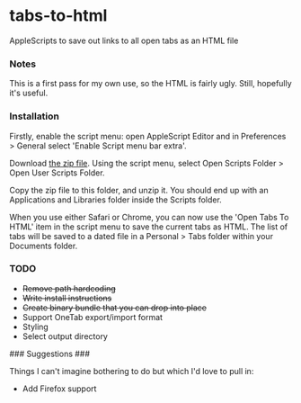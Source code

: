 # tabs-to-html #

AppleScripts to save out links to all open tabs as an HTML file

### Notes ###

This is a first pass for my own use, so the HTML is fairly ugly. Still, hopefully it's useful.

### Installation ###

Firstly, enable the script menu: open AppleScript Editor and in Preferences > General select 'Enable Script menu bar extra'.

Download [the zip file](https://github.com/blech/tabs-to-html/blob/binary/tabs-to-html.zip?raw=true "tabs-to-html.zip, 12kb"). Using the script menu, select Open Scripts Folder > Open User Scripts Folder.

Copy the zip file to this folder, and unzip it. You should end up with an Applications and Libraries folder inside the Scripts folder.

When you use either Safari or Chrome, you can now use the 'Open Tabs To HTML' item in the script menu to save the current tabs as HTML. The list of tabs will be saved to a dated file in a Personal > Tabs folder within your Documents folder.

### TODO ###

* ~~Remove path hardcoding~~
* ~~Write install instructions~~
* ~~Create binary bundle that you can drop into place~~
* Support OneTab export/import format
* Styling
* Select output directory

### Suggestions ###

Things I can't imagine bothering to do but which I'd love to pull in:

* Add Firefox support
